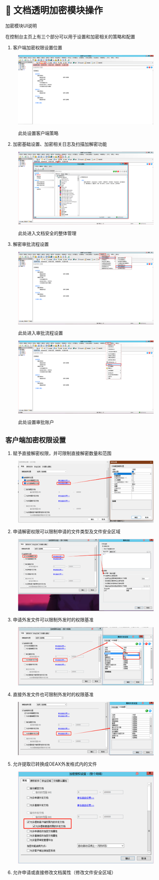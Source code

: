 # 🔐 文档透明加密模块操作

加密模块UI说明

在控制台主页上有三个部分可以用于设置和加密相关的策略和配置

1. 客户端加密权限设置位置

<figure><img src="../../.gitbook/assets/image (7).png" alt=""><figcaption><p>此处设置客户端策略</p></figcaption></figure>

2. 加密基础设置、加密相关日志及扫描加解密功能

<figure><img src="../../.gitbook/assets/image (1) (1).png" alt=""><figcaption><p>此处进入文档安全的整体管理</p></figcaption></figure>

3. 解密审批流程设置

<figure><img src="../../.gitbook/assets/image (2) (1).png" alt=""><figcaption><p>此处进入审批流程设置</p></figcaption></figure>

<figure><img src="../../.gitbook/assets/image (3) (1).png" alt=""><figcaption><p>此处设置审批账户</p></figcaption></figure>



## 客户端加密权限设置

1. 赋予直接解密权限，并可限制直接解密数量和范围

<figure><img src="../../.gitbook/assets/image (5) (1).png" alt=""><figcaption></figcaption></figure>

2. 申请解密权限可以限制申请的文件类型及文件安全区域

<figure><img src="../../.gitbook/assets/image.png" alt=""><figcaption></figcaption></figure>

3. 申请外发文件可以限制外发时的权限基准

<figure><img src="../../.gitbook/assets/image (1).png" alt=""><figcaption></figcaption></figure>

4. 直接外发文件也可限制外发时的权限基准

<figure><img src="../../.gitbook/assets/image (2).png" alt=""><figcaption></figcaption></figure>

5. 允许提取已转换成OEAX外发格式内的文件

<figure><img src="../../.gitbook/assets/image (3).png" alt=""><figcaption></figcaption></figure>

6. 允许申请或直接修改文档属性（修改文件安全区域）





